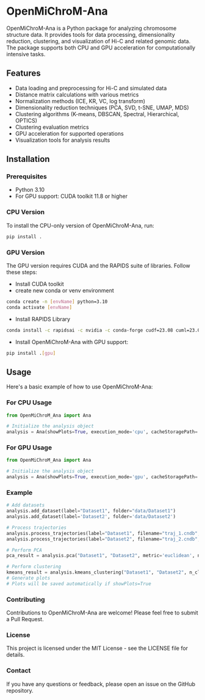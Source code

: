 # OpenMiChroM-Ana

OpenMiChroM-Ana is a Python package for analyzing chromosome structure data. It provides tools for data processing, dimensionality reduction, clustering, and visualization of Hi-C and related genomic data. The package supports both CPU and GPU acceleration for computationally intensive tasks.

## Features

- Data loading and preprocessing for Hi-C and simulated data
- Distance matrix calculations with various metrics
- Normalization methods (ICE, KR, VC, log transform)
- Dimensionality reduction techniques (PCA, SVD, t-SNE, UMAP, MDS)
- Clustering algorithms (K-means, DBSCAN, Spectral, Hierarchical, OPTICS)
- Clustering evaluation metrics
- GPU acceleration for supported operations
- Visualization tools for analysis results

## Installation

### Prerequisites
- Python 3.10
- For GPU support: CUDA toolkit 11.8 or higher


### CPU Version

To install the CPU-only version of OpenMiChroM-Ana, run:

```bash
pip install .
```

### GPU Version

The GPU version requires CUDA and the RAPIDS suite of libraries. Follow these steps:
- Install CUDA toolkit
- create new conda or venv environment

```bash
conda create -n [envName] python=3.10
conda activate [envName]
```

- Install RAPIDS Library
```bash
conda install -c rapidsai -c nvidia -c conda-forge cudf=23.08 cuml=23.08 cugraph=23.08 cudatoolkit=11.8
```

- Install OpenMiChroM-Ana with GPU support:
```bash
pip install .[gpu]
```


## Usage
Here's a basic example of how to use OpenMiChroM-Ana:

### For CPU Usage
```python
from OpenMiChroM_Ana import Ana

# Initialize the analysis object
analysis = Ana(showPlots=True, execution_mode='cpu', cacheStoragePath='/path/to/cache')
```
### For GPU Usage
```python
from OpenMiChroM_Ana import Ana

# Initialize the analysis object
analysis = Ana(showPlots=True, execution_mode='gpu', cacheStoragePath='/path/to/cache')
```

### Example
```python
# Add datasets
analysis.add_dataset(label="Dataset1", folder="data/Dataset1")
analysis.add_dataset(label='Dataset2', folder='data/Dataset2')

# Process trajectories
analysis.process_trajectories(label="Dataset1", filename="traj_1.cndb", folder_pattern=['iteration_', [1, 20]])
analysis.process_trajectories(label="Dataset2", filename="traj_2.cndb", folder_pattern=['iteration_', [1, 20]])

# Perform PCA
pca_result = analysis.pca("Dataset1", "Dataset2", metric='euclidean', n_components=2, norm='ice', method='weighted')

# Perform clustering
kmeans_result = analysis.kmeans_clustering("Dataset1", "Dataset2", n_clusters=5, metric='euclidean', norm='ice', method='weighted')
# Generate plots
# Plots will be saved automatically if showPlots=True
```
### Contributing
Contributions to OpenMiChroM-Ana are welcome! Please feel free to submit a Pull Request.

### License
This project is licensed under the MIT License - see the LICENSE file for details.

### Contact
If you have any questions or feedback, please open an issue on the GitHub repository.
